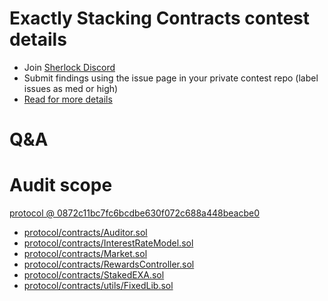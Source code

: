 
# Exactly Stacking Contracts contest details

- Join [Sherlock Discord](https://discord.gg/MABEWyASkp)
- Submit findings using the issue page in your private contest repo (label issues as med or high)
- [Read for more details](https://docs.sherlock.xyz/audits/watsons)

# Q&A

# Audit scope


[protocol @ 0872c11bc7fc6bcdbe630f072c688a448beacbe0](https://github.com/exactly/protocol/tree/0872c11bc7fc6bcdbe630f072c688a448beacbe0)
- [protocol/contracts/Auditor.sol](protocol/contracts/Auditor.sol)
- [protocol/contracts/InterestRateModel.sol](protocol/contracts/InterestRateModel.sol)
- [protocol/contracts/Market.sol](protocol/contracts/Market.sol)
- [protocol/contracts/RewardsController.sol](protocol/contracts/RewardsController.sol)
- [protocol/contracts/StakedEXA.sol](protocol/contracts/StakedEXA.sol)
- [protocol/contracts/utils/FixedLib.sol](protocol/contracts/utils/FixedLib.sol)


